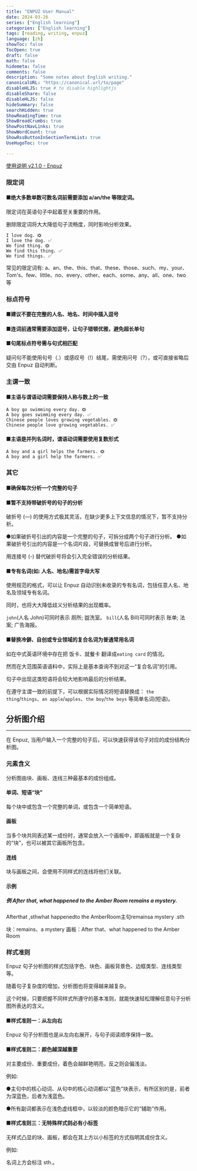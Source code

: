 ```yaml
---
title: "ENPUZ User Manual"
date: 2024-03-26
series: ["English learning"]
categories: ["English learning"]
tags: [reading, writing, enpuz]
language: [zh]
showToc: false
TocOpen: true
draft: false
math: false
hidemeta: false
comments: false
description: "Some notes about English writing."
canonicalURL: "https://canonical.url/to/page"
disableHLJS: true # to disable highlightjs
disableShare: false
disableHLJS: false
hideSummary: false
searchHidden: true
ShowReadingTime: true
ShowBreadCrumbs: true
ShowPostNavLinks: true
ShowWordCount: true
ShowRssButtonInSectionTermList: true
UseHugoToc: true

---
```


[使用说明 v2.1.0 - Enpuz](https://enpuz.com/article/user-manual)

### 限定词

#### ■绝大多数单数可数名词前需要添加 a/an/the 等限定词。

限定词在英语句子中起着至关重要的作用。

删除限定词将大大降低句子流畅度，同时影响分析效果。

```
I love dog. ❎
I love the dog. ✅
We find thing. ❎
We find this thing. ✅
We find things. ✅
```

常见的限定词有: a、an、the、this、that、these、those、such、my、your、Tom's、few、little、no、every、other、each、some、any、all、one、two 等

### 标点符号

#### ■建议不要在完整的人名、地名、时间中插入逗号

#### ■连词前通常需要添加逗号，让句子错顿优雅，避免超长单句

#### ■句尾标点符号需与句式相匹配

疑问句不能使用句号（.）或感叹号（!）结尾，需使用问号（?），或可直接省略后交由 Enpuz 自动判断。

### 主谓一致

#### ■主语与谓语动词需要保持人称与数上的一致

```
A boy go swimming every day. ❎
A boy goes swimming every day. ✅
Chinese people loves growing vegetables. ❎
Chinese people love growing vegetables. ✅
```

#### ■主语是并列名词时，谓语动词需要使用复数形式

```
A boy and a girl helps the farmers. ❎
A boy and a girl help the farmers. ✅
```

### 其它

#### ■确保每次分析一个完整的句子

#### ■暂不支持带破折号的句子的分析

破折号 (—) 的使用方式极其灵活，在缺少更多上下文信息的情况下，暂不支持分析。

●如果破折号引出的内容是一个完整的句子，可拆分成两个句子进行分析。
●如果破折号引出的内容是一个名词片段，可替换成冒号后进行分析。

用连接号 (-) 替代破折号将会引入完全错误的分析结果。

#### ■专有名词(如: 人名、地名)需首字母大写

使用规范的格式，可以让 Enpuz 自动识别未收录的专有名词，包括任意人名、地名及领域专有名词。

同时，也将大大降低歧义分析结果的出现概率。

`john`(人名 John)可同时表示 厕所; 盥洗室。
`bill`(人名 Bill)可同时表示 账单; 法案; 广告海报。

#### ■替换冷僻、自创或专业领域的复合名词为普通常用名词

如在中式英语环境中存在把 饭卡、就餐卡 翻译成`eating card` 的情况。

然而在大范围英语语料中，实际上是基本查询不到对这一“复合名词”的引用。

句子中出现这类短语将会较大地影响最后的分析结果。

在遵守主谓一致的前提下，可以根据实际情况将短语替换成：
`the thing`/`things`、`an apple`/`apples`、`the boy`/`the boys` 等简单名词(短语)。

## 分析图介绍

------

在 Enpuz, 当用户输入一个完整的句子后，可以快速获得该句子对应的成份结构分析图。

### 元素含义

分析图由块、画板、连线三种最基本的成份组成。

#### 单词、短语“块”

每个块中或包含一个完整的单词，或包含一个简单短语。

#### 画板

当多个块共同表述某一成份时，通常会放入一个画板中，即画板就是一个复杂的“块”，也可以被其它画板所包含。

#### 连线

块与画板之间，会使用不同样式的连线将他们关联。

#### 示例

##### 例 After that, what happened to the Amber Room remains a mystery.

Afterthat ,sthwhat happenedto the AmberRoom主句remainsa mystery .sth

块：remains、a mystery
画板：After that、what happened to the Amber Room

### 样式准则

Enpuz 句子分析图的样式包括字色、块色、画板背景色、边框类型、连线类型等。

随着句子复杂度的增加，分析图也将变得越来越复杂。

这个时候，只要把握不同样式所遵守的基本准则，就能快速轻松理解任意句子分析图所表达的含义。

#### ■样式准则一：从左向右

Enpuz 句子分析图也是从左向右展开，与句子阅读顺序保持一致。

#### ■样式准则二：颜色越深越重要

对主要成份、重要成份，着色会越鲜艳明亮，反之则会偏浅淡。

例如:

●主句中的核心动词、从句中的核心动词都以“蓝色”块表示，有所区别的是，前者为深蓝色，后者为浅蓝色。

●所有副词都表示在浅色虚线框中，以较淡的颜色暗示它的“辅助”作用。

#### ■样式准则三：无特殊样式则必有小标签

无样式凸显的块、画板，都会在其上方以小标签的方式指明其成份含义。

例如:

名词上方会标注 sth.。
